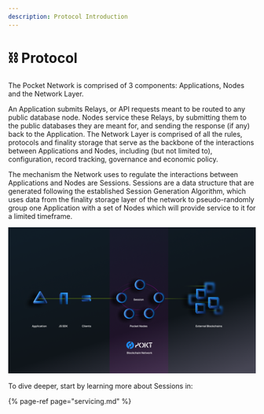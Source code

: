 ```yaml
---
description: Protocol Introduction
---
```


# ⛓ Protocol

The Pocket Network is comprised of 3 components: Applications, Nodes and the Network Layer. 

An Application submits Relays, or API requests meant to be routed to any public database node. Nodes service these Relays, by submitting them to the public databases they are meant for, and sending the response \(if any\) back to the Application. The Network Layer is comprised of all the rules, protocols and finality storage that serve as the backbone of the interactions between Applications and Nodes, including \(but not limited to\), configuration, record tracking, governance and economic policy. 

The mechanism the Network uses to regulate the interactions between Applications and Nodes are Sessions. Sessions are a data structure that are generated following the established Session Generation Algorithm, which uses data from the finality storage layer of the network to pseudo-randomly group one Application with a set of Nodes which will provide service to it for a limited timeframe.

![](../../.gitbook/assets/mainet_architecture.png)

To dive deeper, start by learning more about Sessions in:

{% page-ref page="servicing.md" %}

